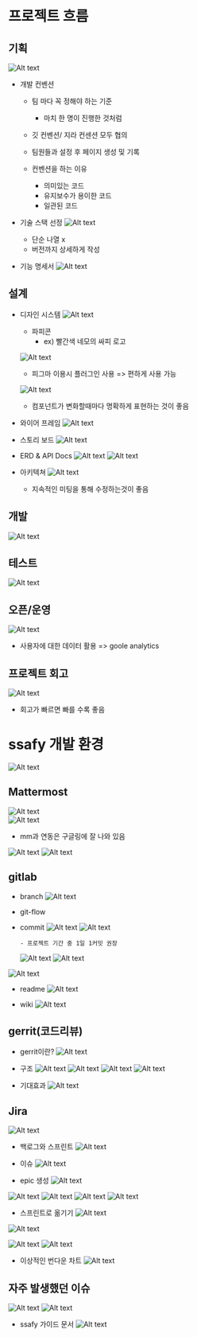 # 프로젝트 흐름
## 기획
  ![Alt text](/img//img/image-9.png)
  - 개발 컨벤션
    - 팀 마다 꼭 정해야 하는 기준
      - 마치 한 명이 진행한 것처럼
    
    - 깃 컨벤션/ 지라 컨센션 모두 협의
    
    - 팀원들과 설정 후 페이지 생성 및 기록
    
    - 컨벤션을 하는 이유
      - 의미있는 코드
      - 유지보수가 용이한 코드
      - 일관된 코드
    
  - 기술 스택 선정
    ![Alt text](/img//img/image-10.png)
    - 단순 나열 x
    - 버전까지 상세하게 작성

  - 기능 명세서
    ![Alt text](/img//img/image-11.png)

## 설계
  - 디자인 시스템
    ![Alt text](/img//img/image-12.png)

    - 파피콘 
      - ex) 빨간색 네모의 싸피 로고

    ![Alt text](/img/image-13.png)
      - 피그마 이용시 플러그인 사용 => 편하게 사용 가능
    
    ![Alt text](/img/image-14.png)
      - 컴포넌트가 변화할때마다 명확하게 표현하는 것이 좋음

  - 와이어 프레임
    ![Alt text](/img/image-15.png)

  - 스토리 보드
    ![Alt text](/img/image-16.png)

  - ERD & API Docs
    ![Alt text](/img/image-17.png)
    ![Alt text](/img/image-18.png)
    
  - 아키텍쳐
    ![Alt text](/img/image-19.png)
    - 지속적인 미팅을 통해 수정하는것이 좋음

## 개발
  ![Alt text](/img/image-20.png)

## 테스트
  ![Alt text](/img/image-21.png)

## 오픈/운영
  ![Alt text](/img/image-22.png)
  - 사용자에 대한 데이터 활용 => goole analytics

## 프로젝트 회고
  ![Alt text](/img/image-23.png)
  - 회고가 빠르면 빠를 수록 좋음


# ssafy 개발 환경
  ![Alt text](/img/image-24.png)

## Mattermost
  ![Alt text](/img/image-25.png)<br>
  ![Alt text](/img/image-26.png)

  - mm과 연동은 구글링에 잘 나와 있음

  ![Alt text](/img/image-27.png)
  ![Alt text](/img/image-28.png)

## gitlab
- branch
    ![Alt text](/img/image-30.png)

- git-flow

- commit
    ![Alt text](/img/image-31.png)
    ![Alt text](/img/image-32.png)

      - 프로젝트 기간 중 1일 1커밋 권장

    ![Alt text](/img/image-33.png)
    ![Alt text](/img/image-34.png)

![Alt text](/img/image-35.png)

- readme
    ![Alt text](/img/image-36.png)

- wiki
    ![Alt text](/img/image-37.png)

## gerrit(코드리뷰)
- gerrit이란?
    ![Alt text](/img/image-38.png)

- 구조
    ![Alt text](/img/image-39.png)
    ![Alt text](/img/image-40.png)
    ![Alt text](/img/image-41.png)
    ![Alt text](/img/image-42.png)

- 기대효과
    ![Alt text](/img/image-43.png)


## Jira
![Alt text](/img/image-44.png)

- 백로그와 스프린트
    ![Alt text](/img/image-45.png)

- 이슈
    ![Alt text](/img/image-46.png)

- epic 생성
    ![Alt text](/img/image-47.png)

![Alt text](/img/image-48.png)
![Alt text](/img/image-49.png)
![Alt text](/img/image-50.png)
![Alt text](/img/image-51.png)

- 스프린트로 옮기기
    ![Alt text](/img/image-52.png)

![Alt text](/img/image-53.png)

![Alt text](/img/image-54.png)
![Alt text](/img/image-55.png)
- 이상적인 번다운 차트
![Alt text](/img/image-56.png)

## 자주 발생했던 이슈
![Alt text](/img/image-57.png)
![Alt text](/img/image-58.png)

- ssafy 가이드 문서
![Alt text](/img/image-59.png)